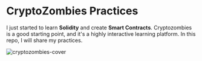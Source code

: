 # CryptoZombies Practices 

I just started to learn <b>Solidity</b> and create <b>Smart Contracts</b>. Cryptozombies is a good starting point, and it's a highly interactive learning platform. In this repo, I will share my practices.


![cryptozombies-cover](https://user-images.githubusercontent.com/60944453/209220643-ba5b08e4-34f3-483d-836c-d4c8e281ce63.png)